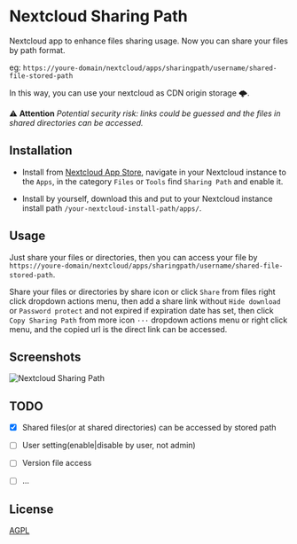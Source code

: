 
# Nextcloud Sharing Path

Nextcloud app to enhance files sharing usage. Now you can share your files by path format.

eg: `https://youre-domain/nextcloud/apps/sharingpath/username/shared-file-stored-path`

In this way, you can use your nextcloud as CDN origin storage 🌩.

⚠️ **Attention** *Potential security risk: links could be guessed and the files in shared directories can be accessed.*


## Installation

- Install from [Nextcloud App Store](https://apps.nextcloud.com/apps/sharingpath), navigate in your Nextcloud instance to the `Apps`, in the category `Files` or `Tools` find `Sharing Path` and enable it.

- Install by yourself, download this and put to your Nextcloud instance install path `/your-nextcloud-install-path/apps/`.


## Usage

Just share your files or directories, then you can access your file by `https://youre-domain/nextcloud/apps/sharingpath/username/shared-file-stored-path`.

Share your files or directories by share icon or click `Share` from files right click dropdown actions menu, then add a share link without `Hide download` or `Password protect` and not expired if expiration date has set, then click `Copy Sharing Path` from more icon `···` dropdown actions menu or right click menu, and the copied url is the direct link can be accessed. 



## Screenshots

![Nextcloud Sharing Path](https://user-images.githubusercontent.com/5813232/61992484-bc745d80-b091-11e9-84bc-005a2a6caf14.png)


## TODO

- [x] Shared files(or at shared directories) can be accessed by stored path
- [ ] User setting(enable|disable by user, not admin)
- [ ] Version file access
- [ ] ...


## License

[AGPL](./COPYING)

